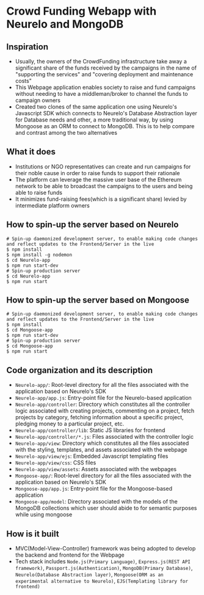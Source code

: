 # Crowd Funding Webapp with Neurelo and MongoDB

## Inspiration
- Usually, the owners of the CrowdFunding infrastructure take away a significant share of the funds received by the campaigns in the name of "supporting the services" and "covering deployment and maintenance costs"
- This Webpage application enables society to raise and fund campaigns without needing to have a middleman/broker to channel the funds to campaign owners
- Created two clones of the same application one using Neurelo's Javascript SDK which connects to Neurelo's Database Abstraction layer for Database needs and other, a more traditional way, by using Mongoose as an ORM to connect to MongoDB. This is to help compare and contrast among the two alternatives

## What it does
- Institutions or NGO representatives can create and run campaigns for their noble cause in order to raise funds to support their rationale
- The platform can leverage the massive user base of the Ethereum network to be able to broadcast the campaigns to the users and being able to raise funds
- It minimizes fund-raising fees(which is a significant share) levied by intermediate platform owners

## How to spin-up the server based on Neurelo
```
# Spin-up daemonized development server, to enable making code changes and reflect updates to the Frontend/Server in the live
$ npm install
$ npm install -g nodemon
$ cd Neurelo-app
$ npm run start-dev
# Spin-up production server
$ cd Neurelo-app
$ npm run start
```

## How to spin-up the server based on Mongoose
```
# Spin-up daemonized development server, to enable making code changes and reflect updates to the Frontend/Server in the live
$ npm install
$ cd Mongoose-app
$ npm run start-dev
# Spin-up production server
$ cd Mongoose-app
$ npm run start
```

## Code organization and its description
- `Neurelo-app/`: Root-level directory for all the files associated with the application based on Neurelo's SDK
- `Neurelo-app/app.js`: Entry-point file for the Neurelo-based application
- `Neurelo-app/controller`: Directory which constitutes all the controller logic associated with creating projects, commenting on a project, fetch projects by category, fetching information about a specific project, pledging money to a particular project, etc.
- `Neurelo-app/controller/lib`: Static JS libraries for frontend
- `Neurelo-app/controller/*.js`: Files associated with the controller logic
- `Neurelo-app/view`: Directory which constitutes all the files associated with the styling, templates, and assets associated with the webpage
- `Neurelo-app/view/ejs`: Embedded Javascript templating files
- `Neurelo-app/view/css`: CSS files
- `Neurelo-app/view/assets`: Assets associated with the webpages
- `Mongoose-app/`: Root-level directory for all the files associated with the application based on Neurelo's SDK
- `Mongoose-app/app.js`: Entry-point file for the Mongoose-based application
- `Mongoose-app/model`: Directory associated with the models of the MongoDB collections which user should abide to for semantic purposes while using mongoose


## How is it built
- MVC(Model-View-Controller) framework was being adopted to develop the backend and frontend for the Webpage
- Tech stack includes `Node.js(Primary Language)`, `Express.js(REST API framework)`, `Passport.js(Authentication)`, `MongoDB(Primary Database)`, `Neurelo(Database Abstraction layer)`, `Mongoose(ORM as an experimental alternative to Neurelo)`, `EJS(Templating library for frontend)`
